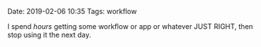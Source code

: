Date: 2019-02-06 10:35
Tags: workflow


I spend _hours_ getting some workflow or app or whatever JUST RIGHT, then stop using it the next day. 
